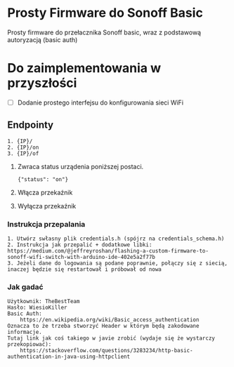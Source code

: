 # Prosty Firmware do Sonoff Basic
Prosty firmware do przełacznika Sonoff basic, wraz z podstawową autoryzacją (basic auth)

# Do zaimplementowania w przyszłości
- [ ] Dodanie prostego interfejsu do konfigurowania sieci WiFi



## Endpointy

    1. {IP}/
    2. {IP}/on
    3. {IP}/of
    
1. Zwraca status urządenia poniższej postaci.

    `{"status": "on"}`

2. Włącza przekaźnik
3. Wyłącza przekaźnik

### Instrukcja przepalania
    1. Utwórz swłasny plik credentials.h (spójrz na credentials_schema.h)
    2. Instrukcja jak przepalić + dodatkowe libki: https://medium.com/@jeffreyroshan/flashing-a-custom-firmware-to-sonoff-wifi-switch-with-arduino-ide-402e5a2f77b
    3. Jeżeli dane do logowania są podane poprawnie, połączy się z siecią, inaczej będzie się restartował i próbował od nowa

  
### Jak gadać
    Użytkownik: TheBestTeam
    Hasło: WiesioKiller
    Basic Auth:
        https://en.wikipedia.org/wiki/Basic_access_authentication
    Oznacza to że trzeba stworzyć Header w którym będą zakodowane informacje. 
    Tutaj link jak coś takiego w javie zrobić (wydaje się że wystarczy przekopiować):
        https://stackoverflow.com/questions/3283234/http-basic-authentication-in-java-using-httpclient
    
